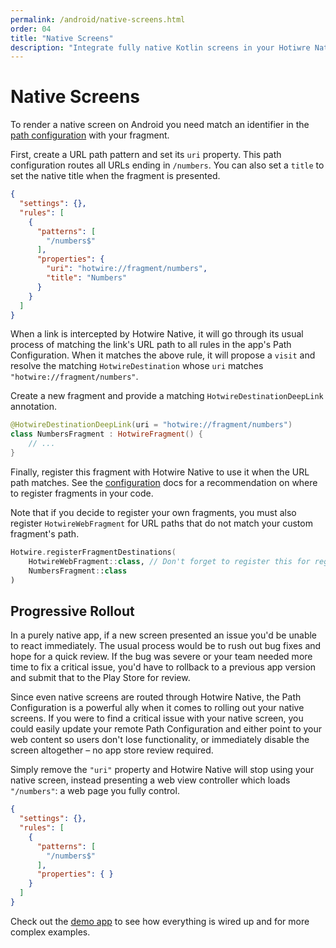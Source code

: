 ```yaml
---
permalink: /android/native-screens.html
order: 04
title: "Native Screens"
description: "Integrate fully native Kotlin screens in your Hotiwre Native app."
---
```


# Native Screens

To render a native screen on Android you need match an identifier in the [path configuration](/overview/path-configuration) with your fragment.

First, create a URL path pattern and set its `uri` property. This path configuration routes all URLs ending in `/numbers`. You can also set a `title` to set the native title when the fragment is presented.

```json
{
  "settings": {},
  "rules": [
    {
      "patterns": [
        "/numbers$"
      ],
      "properties": {
        "uri": "hotwire://fragment/numbers",
        "title": "Numbers"
      }
    }
  ]
}
```

When a link is intercepted by Hotwire Native, it will go through its usual process of matching the link's URL path to all rules in the app's Path Configuration. When it matches the above rule, it will propose a `visit` and resolve the matching `HotwireDestination` whose `uri` matches `"hotwire://fragment/numbers"`.

Create a new fragment and provide a matching `HotwireDestinationDeepLink` annotation.

```kotlin
@HotwireDestinationDeepLink(uri = "hotwire://fragment/numbers")
class NumbersFragment : HotwireFragment() {
    // ...
}
```

Finally, register this fragment with Hotwire Native to use it when the URL path matches. See the [configuration](/android/configuration) docs for a recommendation on where to register fragments in your code.

Note that if you decide to register your own fragments, you must also register `HotwireWebFragment` for URL paths that do not match your custom fragment's path.

```kotlin
Hotwire.registerFragmentDestinations(
    HotwireWebFragment::class, // Don't forget to register this for regular destinations
    NumbersFragment::class
)
```

## Progressive Rollout

In a purely native app, if a new screen presented an issue you'd be unable to react immediately. The usual process would be to rush out bug fixes and hope for a quick review. If the bug was severe or your team needed more time to fix a critical issue, you'd have to rollback to a previous app version and submit that to the Play Store for review.

Since even native screens are routed through Hotwire Native, the Path Configuration is a powerful ally when it comes to rolling out your native screens. If you were to find a critical issue with your native screen, you could easily update your remote Path Configuration and either point to your web content so users don't lose functionality, or immediately disable the screen altogether – no app store review required.

Simply remove the `"uri"` property and Hotwire Native will stop using your native screen, instead presenting a web view controller which loads `"/numbers"`: a web page you fully control.

```json
{
  "settings": {},
  "rules": [
    {
      "patterns": [
        "/numbers$"
      ],
      "properties": { }
    }
  ]
}
```

Check out the [demo app](https://github.com/hotwired/hotwire-native-android/tree/main/demo) to see how everything is wired up and for more complex examples.
